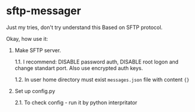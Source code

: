 # sftp-messager
Just my tries, don't try understand this
Based on SFTP protocol.

Okay, how use it:
1. Make SFTP server.

    1.1. I recommend: DISABLE password auth, DISABLE root logon and change standart port. Also use encrypted auth keys.

    1.2. In user home directory must exist `messages.json` file with content `{}`

2. Set up config.py

    2.1. To check config - run it by python interpritator
